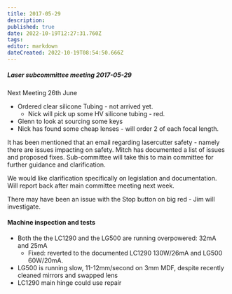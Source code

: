 ```yaml
---
title: 2017-05-29
description: 
published: true
date: 2022-10-19T12:27:31.760Z
tags: 
editor: markdown
dateCreated: 2022-10-19T08:54:50.666Z
---
```


##### Laser subcommittee meeting 2017-05-29

Next Meeting 26th June

-   Ordered clear silicone Tubing - not arrived yet.
    -   Nick will pick up some HV silicone tubing - red.
-   Glenn to look at sourcing some keys
-   Nick has found some cheap lenses - will order 2 of each focal length.

It has been mentioned that an email regarding lasercutter safety - namely there are issues impacting on safety. Mitch has documented a list of issues and proposed fixes. Sub-committee will take this to main committee for further guidance and clarification.

We would like clarification specifically on legislation and documentation. Will report back after main committee meeting next week.

There may have been an issue with the Stop button on big red - Jim will investigate.

#### Machine inspection and tests

-   Both the the LC1290 and the LG500 are running overpowered: 32mA and 25mA
    -   Fixed: reverted to the documented LC1290 130W/26mA and LG500 60W/20mA.
-   LG500 is running slow, 11-12mm/second on 3mm MDF, despite recently cleaned mirrors and swapped lens
-   LC1290 main hinge could use repair
